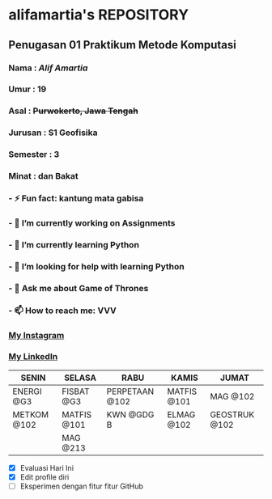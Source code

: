 # **alifamartia's REPOSITORY**
## Penugasan 01 Praktikum Metode Komputasi
### Nama : *Alif Amartia*
### Umur : 19
### Asal : ~~Purwokerto, Jawa Tengah~~
### Jurusan : S1 Geofisika
### Semester : 3
### Minat : dan Bakat
### - ⚡ Fun fact: kantung mata gabisa
### - 🔭 I’m currently working on Assignments
### - 🌱 I’m currently learning Python
### - 🤔 I’m looking for help with learning Python
### - 💬 Ask me about Game of Thrones
### - 📫 How to reach me: VVV
### [My Instagram](https://www.instagram.com/alifamartia) 
### [My LinkedIn](https://www.linkedin.com/in/alif-amartia) 
| SENIN | SELASA | RABU | KAMIS | JUMAT |
| ----------- | ----------- | ----------- | ----------- | ----------- |
| ENERGI @G3 | FISBAT @G3 | PERPETAAN @102 | MATFIS @101 | MAG @102 |
| METKOM @102 | MATFIS @101 | KWN @GDG B | ELMAG @102 | GEOSTRUK @102 |
|   | MAG @213 |   |   |   |

- [x] Evaluasi Hari Ini
- [x] Edit profile diri
- [ ] Eksperimen dengan fitur fitur GitHub

<!--
**alifamartia/alifamartia** is a ✨ _special_ ✨ repository because its `README.md` (this file) appears on your GitHub profile.

Here are some ideas to get you started:

- 🔭 I’m currently working on ...
- 👯 I’m looking to collaborate on ...
- 😄 Pronouns: ...
- ⚡ Fun fact: ...
-->

